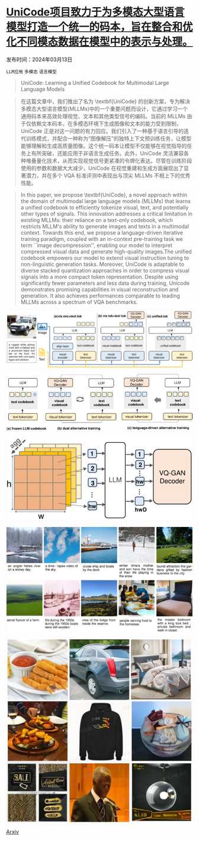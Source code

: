 # [UniCode项目致力于为多模态大型语言模型打造一个统一的码本，旨在整合和优化不同模态数据在模型中的表示与处理。](https://arxiv.org/abs/2403.09072)

发布时间：2024年03月13日

`LLM应用` `多模态` `语言模型`

> UniCode: Learning a Unified Codebook for Multimodal Large Language Models

> 在这篇文章中，我们推出了名为 \textbf{UniCode} 的创新方案，专为解决多模态大型语言模型(MLLMs)中的一个重要问题而设计，它通过学习一个通用码本来高效处理视觉、文本和其他类型信号的编码。当前的 MLLMs 由于仅依赖文本码本，在多模态环境下生成图像和文本的能力受到限制，UniCode 正是对这一问题的有力回应。我们引入了一种基于语言引导的迭代训练模式，并配合一种称为“图像解压”的独特上下文预训练任务，让模型能够理解和生成高质量图像。这个统一码本让模型不仅能够在视觉指导的任务上有所突破，还能应用于非语言生成任务。此外，UniCode 灵活兼容各种堆叠量化技术，从而实现视觉信号更紧凑的令牌化表达。尽管在训练阶段使用的参数和数据大大减少，UniCode 在视觉重建和生成方面展现出了显著潜力，并在多个 VQA 标准评测中表现出与顶尖 MLLMs 不相上下的优秀性能。

> In this paper, we propose \textbf{UniCode}, a novel approach within the domain of multimodal large language models (MLLMs) that learns a unified codebook to efficiently tokenize visual, text, and potentially other types of signals. This innovation addresses a critical limitation in existing MLLMs: their reliance on a text-only codebook, which restricts MLLM's ability to generate images and texts in a multimodal context. Towards this end, we propose a language-driven iterative training paradigm, coupled with an in-context pre-training task we term ``image decompression'', enabling our model to interpret compressed visual data and generate high-quality images.The unified codebook empowers our model to extend visual instruction tuning to non-linguistic generation tasks. Moreover, UniCode is adaptable to diverse stacked quantization approaches in order to compress visual signals into a more compact token representation. Despite using significantly fewer parameters and less data during training, Unicode demonstrates promising capabilities in visual reconstruction and generation. It also achieves performances comparable to leading MLLMs across a spectrum of VQA benchmarks.

![UniCode项目致力于为多模态大型语言模型打造一个统一的码本，旨在整合和优化不同模态数据在模型中的表示与处理。](../../../paper_images/2403.09072/x2.png)

![UniCode项目致力于为多模态大型语言模型打造一个统一的码本，旨在整合和优化不同模态数据在模型中的表示与处理。](../../../paper_images/2403.09072/x3.png)

![UniCode项目致力于为多模态大型语言模型打造一个统一的码本，旨在整合和优化不同模态数据在模型中的表示与处理。](../../../paper_images/2403.09072/x4.png)

![UniCode项目致力于为多模态大型语言模型打造一个统一的码本，旨在整合和优化不同模态数据在模型中的表示与处理。](../../../paper_images/2403.09072/x5.png)

![UniCode项目致力于为多模态大型语言模型打造一个统一的码本，旨在整合和优化不同模态数据在模型中的表示与处理。](../../../paper_images/2403.09072/x6.png)

[Arxiv](https://arxiv.org/abs/2403.09072)